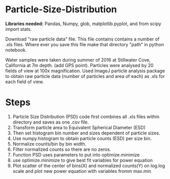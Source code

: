 # Particle-Size-Distribution

**Libraries needed:** Pandas, Numpy, glob, matplotlib.pyplot, and from scipy import stats.

Download "raw particle data" file. This file contains contains a number of .xls files. Where ever you save this file make that directory
"path" in python notebook. 


Water samples were taken during summer of 2016 at Stillwater Cove, California at 7m depth. (add GPS point). 
Particles were analysed by 20 fields of view at 100x magnification. Used ImageJ particle analysis package to obtain raw particle data 
(number of particles and area of each) as .xls for each field of view. 

# **Steps**
1. Particle Size Distribution (PSD) code first combines all .xls files within directory and saves as one .csv file. 
1. Transform particle area to Equivalent Spherical Diameter (ESD)
1. Then set histogram bin number and sizes dependent of particle sizes.  
1. Use numpy.histogram to obtain particle counts (ESD) per size bin.
1. Normalize counts/bin by bin width. 
1. Filter normalized counts so there are no zeros. 
1. Function PSD uses parameters to put into optimize.minimize
1. use optimize.minimize to give best fit variables for power equation 
1. Plot scatter of the center of bins(X) and normalized counts(Y) on log.log scale and 
  plot new power equation with variables fromm max.min
